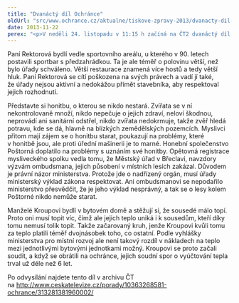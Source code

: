 ```yaml
---
title: "Dvanáctý díl Ochránce"
oldUrl: "src/www.ochrance.cz/aktualne/tiskove-zpravy-2013/dvanacty-dil-ochrance-1"
date: 2013-11-22
perex: "<p>V neděli 24. listopadu v 11:15 h začíná na ČT2 dvanáctý díl pořadu Ochránce. Všechny tři zařazené příběhy spojuje hlavně dlouhá doba, po kterou se jejich protagonisté snažili domáhat rozhodnutí úřadů. Ty totiž ne vždy rozhodují v době přiměřené složitosti problémů, kterým byli v těchto případech nadměrný hluk z předzahrádky sportbaru, honitba, o kterou se myslivci nesmí starat, a sporné rozúčtování nákladů na teplo v bytovém domě. Opakování tohoto dílu je na programu ČT2 ve středu 27. 11. ve 12:50 a další reprízy jsou pak zařazeny do vysílání ČT2 v neděli a úterý vždy po půlnoci.</p>"
---
```


<!-- imported from the old website -->

<p>Paní Rektorová bydlí vedle sportovního areálu, u kterého v 90. letech postavili sportbar s předzahrádkou. Ta je ale téměř o polovinu větší, než bylo úřady schváleno. Větší restaurace znamená více hostů a tedy větší hluk. Paní Rektorová se cítí poškozena na svých právech a vadí jí také, že úřady nejsou aktivní a nedokážou přimět stavebníka, aby respektoval jejich rozhodnutí. </p><p>Představte si honitbu, o kterou se nikdo nestará. Zvířata se v ní nekontrolovaně množí, nikdo nepečuje o jejich zdraví, neloví škodnou, neprovádí ani sanitární odstřel, nikdo zvířata nedokrmuje, takže zvěř hledá potravu, kde se dá, hlavně na blízkých zemědělských pozemcích. Myslivci přitom mají zájem se o honitbu starat, poukazují na problémy, které v honitbě jsou, ale proti úřední mašinerii je to marné. Honební společenstvo Poštorná doplatilo na problémy s uznáním své honitby. Opětovná registrace mysliveckého spolku vedla tomu, že Městský úřad v Břeclavi, navzdory výzvám ombudsmana, jejich působení v místních lesích zakázal. Důvodem je právní názor ministerstva. Protože jde o nadřízený orgán, musí úřady ministerský výklad zákona respektovat. Ani ombudsmanovi se nepodařilo ministerstvo přesvědčit, že je jeho výklad nesprávný, a tak se o lesy kolem Poštorné nikdo nemůže starat.</p><p>Manželé Kroupovi bydlí v bytovém domě a stěžují si, že sousedé málo topí. Proto oni musí topit víc, čímž ale jejich teplo uniká i k sousedům, kteří díky tomu nemusí tolik topit. Takže začarovaný kruh, jenže Kroupovi kvůli tomu za teplo platili téměř dvojnásobek toho, co ostatní. Podle vyhlášky ministerstva pro místní rozvoj ale není takový rozdíl v nákladech na teplo mezi jednotlivými bytovými jednotkami možný. Kroupovi se proto začali soudit, a když se obrátili na ochránce, jejich soudní spor o vyúčtování tepla trval už déle než 6 let. </p><p>Po odvysílání najdete tento díl v archivu ČT na <a title="Otevření do nového okna" href="http://www.ceskatelevize.cz/porady/10363268581-ochrance/313281381960002/" target="_blank">http://www.ceskatelevize.cz/porady/10363268581-ochrance/313281381960002/</a> <img alt="" src="https://www.ochrance.cz/typo3/ext/od_linkdesc/icons/external.gif" class="od_linkdesc_icon_external" /> </p>
